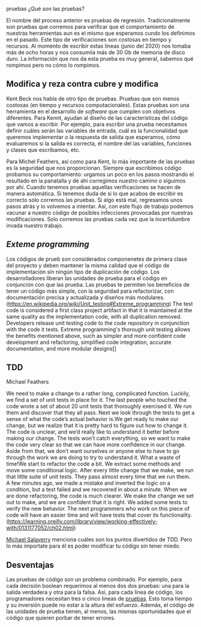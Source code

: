 pruebas
¿Qué son las pruebas?

El nombre del proceso anterior es pruebas de regresión. Tradicionalmente son pruebas que corremos
para verificar que el comportamiento de nuestras herramientas aun es el mismo que esperamos cundo
los definimos en el pasado. Este tipo de verificaciones son costosas en tiempo y recursos. Al 
momento de escribir estas lineas (junio del 2020) nos tomaba más de ocho horas y nos consumiía más
de 30 Gb de memoria de disco duro. La información que nos da esta prueba es muy general, sabemos 
qué rompimos pero no cómo lo rompimos.

## Modifica y reza contra cubre y modifica
Kent Beck nos habla de otro tipo de pruebas. Pruebas que son menos costosas (en tiempo y recursos 
computacionales). Estas pruebas son una herramienta en el desarrollo de _software_ que cumplen con
objetivos diferentes. Para Kennt, ayudan al diseño de las características del código que vamos a 
escribir. Por ejemplo, para escribir una prueba necesitamos definir cuáles serán las variables de 
entrada, cuál es la funcionalidad que queremos implementar o la respuesta de salida que esperamos,
cómo evaluaremos si la salida es correcta, el nombre del las variables, funciones y clases que 
escribamos, etc.

Para Michel Feathers, así como para Kent, lo más importante de las pruebas es la seguridad que nos 
proporcionan. Siempre que escribimos código probamos su comportamiento: urgamos un poco en los
pasos mostrando el resultado en la panatalla y de ahí corregimos nuestro camino o siguimos por ahí.
Cuando tenemos pruebas aquellas verificaciones se hacen de manera automática. Si tenemos duda de si
lo que acabos de escribir es correcto solo corremos las pruebas. Si algo está mal, regresamos unos 
pasos atrás y lo volvemos a intentar. Así, con este flujo de trabajo podemos vacunar a nuestro 
código de posibles infecciones provocadas por nuestras modificaciones. Solo corremos las pruebas 
cada vez que la incertidumbre invada nuestro trabajo.

## _Exteme programming_
Los códigos de prueb son considerados componenetes de primera clase del proyecto y deben mantener
la misma calidad que el código de implementación sin ningún tipo de duplicación de código. Los 
desarrolladores liberan las unidades de prueba para el código en conjunción con que las prueba. Las
pruebas te permiten los beneficios de tener un código más simple, con la seguridad para 
refactorizar, con documentación precisa y actualizada y diseños más modulares.(https://en.wikipedia.org/wiki/Unit_testing#Extreme_programming)
The test code is considered a first class project artifact in that it is maintained at the same quality as the implementation code, with all duplication removed. Developers release unit testing code to the code repository in conjunction with the code it tests. Extreme programming's thorough unit testing allows the benefits mentioned above, such as simpler and more confident code development and refactoring, simplified code integration, accurate documentation, and more modular designs[]

## TDD

Michael Feathers

We need to make a change to a rather long, complicated function. Luckily, we find a set of unit tests in place for it. The last people who touched the code wrote a set of about 20 unit tests that thoroughly exercised it. We run them and discover that they all pass. Next we look through the tests to get a sense of what the code’s actual behavior is.We get ready to make our change, but we realize that it is pretty hard to figure out how to change it. The code is unclear, and we’d really like to understand it better before making our change. The tests won’t catch everything, so we want to make the code very clear so that we can have more confidence in our change. Aside from that, we don’t want ourselves or anyone else to have to go through the work we are doing to try to understand it. What a waste of time!We start to refactor the code a bit. We extract some methods and move some conditional logic. After every little change that we make, we run that little suite of unit tests. They pass almost every time that we run them. A few minutes ago, we made a mistake and inverted the logic on a condition, but a test failed and we recovered in about a minute. When we are done refactoring, the code is much clearer. We make the change we set out to make, and we are confident that it is right. We added some tests to verify the new behavior. The next programmers who work on this piece of code will have an easier time and will have tests that cover its functionality.
(https://learning.oreilly.com/library/view/working-effectively-with/0131177052/ch02.html)

[Michael Salaverry](https://dev.to/barakplasma/how-i-learned-to-stop-worrying-and-love-tdd-916) menciona cuáles son los puntos divertidos de TDD. Pero lo más importate para él 
es poder modificar tu código sin tener miedo. 

## Desventajas
Las pruebas de código son un problema combinado. Por ejemplo, para cada decisión boolean requerimos
al menos dos dos pruebas: una para la salida verdadera y otra para la falsa. Así, para cada linea de 
código, los programadores necesitan tres o cinco lineas de 
[pruebas](https://en.wikipedia.org/wiki/Unit_testing#Limitations_and_disadvantages). Esto toma 
tiempo y su inversión puede no estar a la altura del esfuerzo. Además, el código de las unidades de 
prueba tienen, al menos, las mismas oportunidades que el código que quieren porbar de tener errores.
